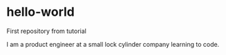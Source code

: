 # hello-world
First repository from tutorial

I am a product engineer at a small lock cylinder company learning to code. 
